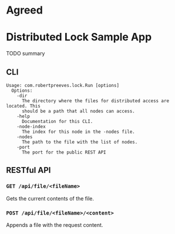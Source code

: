 # Agreed

# Distributed Lock Sample App

TODO summary

## CLI

```
Usage: com.robertpreeves.lock.Run [options]
  Options:
    -dir
      The directory where the files for distributed access are located. This 
      should be a path that all nodes can access.
    -help
      Documentation for this CLI.
    -node-index
      The index for this node in the -nodes file.
    -nodes
      The path to the file with the list of nodes.
    -port
      The port for the public REST API
```

## RESTful API

### `GET /api/file/<fileName>`

Gets the current contents of the file.

### `POST /api/file/<fileName>/<content>`

Appends a file with the request content.
